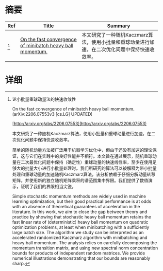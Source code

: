# 摘要

| Ref | Title | Summary |
| --- | --- | --- |
| [^1] | [On the fast convergence of minibatch heavy ball momentum.](http://arxiv.org/abs/2206.07553) | 本文研究了一种随机Kaczmarz算法，使用小批量和重球动量进行加速，在二次优化问题中保持快速收敛率。 |

# 详细

[^1]: 论小批量重球动量法的快速收敛性

    On the fast convergence of minibatch heavy ball momentum. (arXiv:2206.07553v3 [cs.LG] UPDATED)

    [http://arxiv.org/abs/2206.07553](http://arxiv.org/abs/2206.07553)

    本文研究了一种随机Kaczmarz算法，使用小批量和重球动量进行加速，在二次优化问题中保持快速收敛率。

    

    简单的随机动量方法被广泛用于机器学习优化中，但由于还没有加速的理论保证，这与它们在实践中的良好性能并不相符。本文旨在通过展示，随机重球动量在二次最优化问题中保持（确定性）重球动量的快速线性率，至少在使用足够大的批量大小进行小批量处理时。我们所研究的算法可以被解释为带小批量处理和重球动量的加速随机Kaczmarz算法。该分析依赖于仔细分解动量转移矩阵，并使用新的独立随机矩阵乘积的谱范围集中界限。我们提供了数值演示，证明了我们的界限相当尖锐。

    Simple stochastic momentum methods are widely used in machine learning optimization, but their good practical performance is at odds with an absence of theoretical guarantees of acceleration in the literature. In this work, we aim to close the gap between theory and practice by showing that stochastic heavy ball momentum retains the fast linear rate of (deterministic) heavy ball momentum on quadratic optimization problems, at least when minibatching with a sufficiently large batch size. The algorithm we study can be interpreted as an accelerated randomized Kaczmarz algorithm with minibatching and heavy ball momentum. The analysis relies on carefully decomposing the momentum transition matrix, and using new spectral norm concentration bounds for products of independent random matrices. We provide numerical illustrations demonstrating that our bounds are reasonably sharp.
    

